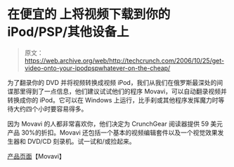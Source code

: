 # 在便宜的 上将视频下载到你的 iPod/PSP/其他设备上

> 原文：<https://web.archive.org/web/http://techcrunch.com/2006/10/25/get-video-onto-your-ipodpspwhatever-on-the-cheap/>

为了翻录你的 DVD 并将视频转换成视频 iPod，我们从我们在俄罗斯最深处的间谍那里得到了一点信息，他们建议试试他们的程序 Movavi，可以自动翻录视频并转换成你的 iPod。它可以在 Windows 上运行，比手刹或其他程序发挥魔力时等待大约四个小时要容易得多。

因为 Movavi 的人都非常喜欢你，他们决定为 CrunchGear 阅读器提供 59 美元产品 30%的折扣。Movavi 还包括一个基本的视频编辑套件以及一个视觉效果发生器和 DVD/CD 刻录机。试一试和/或捡起来。

[产品页面](https://web.archive.org/web/20150629102548/https://www.regnow.com/softsell/nph-softsell.cgi?item=12147-9&SS_SHORT_ORDER&&ss_coupon=MOVA-UOV9-GPSK)【Movavi】